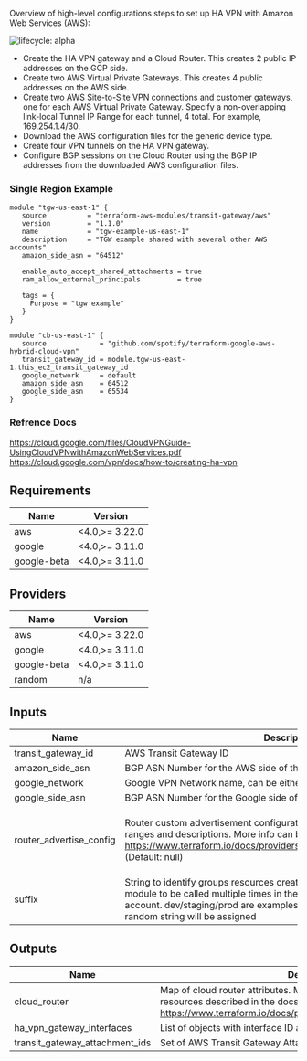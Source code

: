 Overview of high-level configurations steps to set up HA VPN with Amazon Web Services (AWS):

![lifecycle: alpha](https://img.shields.io/badge/lifecycle-alpha-a0c3d2.svg)
* Create the HA VPN gateway and a Cloud Router. This creates 2 public IP addresses on the GCP side.
* Create two AWS Virtual Private Gateways. This creates 4 public addresses on the AWS side.
* Create two AWS Site-to-Site VPN connections and customer gateways, one for each AWS Virtual Private Gateway. Specify a non-overlapping link-local Tunnel IP Range for each tunnel, 4 total. For example, 169.254.1.4/30.
* Download the AWS configuration files for the generic device type.
* Create four VPN tunnels on the HA VPN gateway.
* Configure BGP sessions on the Cloud Router using the BGP IP addresses from the downloaded AWS configuration files.

### Single Region Example
```hcl
module "tgw-us-east-1" {
   source          = "terraform-aws-modules/transit-gateway/aws"
   version         = "1.1.0"
   name            = "tgw-example-us-east-1"
   description     = "TGW example shared with several other AWS accounts"
   amazon_side_asn = "64512"

   enable_auto_accept_shared_attachments = true
   ram_allow_external_principals         = true

   tags = {
     Purpose = "tgw example"
   }
}

module "cb-us-east-1" {
   source             = "github.com/spotify/terraform-google-aws-hybrid-cloud-vpn"
   transit_gateway_id = module.tgw-us-east-1.this_ec2_transit_gateway_id
   google_network     = default
   amazon_side_asn    = 64512
   google_side_asn    = 65534
}
```

### Refrence Docs  
https://cloud.google.com/files/CloudVPNGuide-UsingCloudVPNwithAmazonWebServices.pdf  
https://cloud.google.com/vpn/docs/how-to/creating-ha-vpn

## Requirements

| Name | Version |
|------|---------|
| aws | <4.0,>= 3.22.0 |
| google | <4.0,>= 3.11.0 |
| google-beta | <4.0,>= 3.11.0 |

## Providers

| Name | Version |
|------|---------|
| aws | <4.0,>= 3.22.0 |
| google | <4.0,>= 3.11.0 |
| google-beta | <4.0,>= 3.11.0 |
| random | n/a |

## Inputs

| Name | Description | Type | Default | Required |
|------|-------------|------|---------|:--------:|
| transit\_gateway\_id | AWS Transit Gateway ID | `string` | n/a | yes |
| amazon\_side\_asn | BGP ASN Number for the AWS side of the VPN | `number` | `64512` | no |
| google\_network | Google VPN Network name, can be either a name or a self\_link | `string` | `"default"` | no |
| google\_side\_asn | BGP ASN Number for the Google side of the VPN | `number` | `65534` | no |
| router\_advertise\_config | Router custom advertisement configuration, ip\_ranges is a map of address ranges and descriptions. More info can be found here https://www.terraform.io/docs/providers/google/r/compute_router.html#bgp (Default:  null) | <pre>object({<br>    groups    = list(string)<br>    ip_ranges = map(string)<br>    mode      = string<br>  })</pre> | `null` | no |
| suffix | String to identify groups resources created by this module. This allow the module to be called multiple times in the same GCP Project and AWS account. dev/staging/prod are examples inputs. If not passed a 10 character random string will be assigned | `string` | `"null"` | no |

## Outputs

| Name | Description |
|------|-------------|
| cloud\_router | Map of cloud router attributes. Map should match the exported resources described in the docs https://www.terraform.io/docs/providers/google/r/compute_router.html |
| ha\_vpn\_gateway\_interfaces | List of objects with interface ID and IP addresses |
| transit\_gateway\_attachment\_ids | Set of AWS Transit Gateway Attachement IDs |

